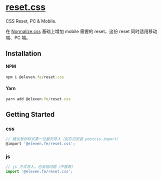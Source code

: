 # [reset.css](https://www.npmjs.com/package/@eleven.fe/reset.css)

CSS Reset, PC & Mobile.

在 [Normalize.css](https://github.com/necolas/normalize.css) 基础上增加 mobile 需要的 reset，这份 reset 同时适用移动端、PC 端。

## Installation

#### NPM

```js
npm i @eleven.fe/reset.css
```

#### Yarn

```js
yarn add @eleven.fe/reset.css
```

## Getting Started

### css
```js
// 建议放到样式第一位最先导入（别忘记安装 postcss-import）
@import '@eleven.fe/reset.css';
```

### js

```js
// js 方式导入，也没啥问题（不推荐）
import '@eleven.fe/reset.css';
```